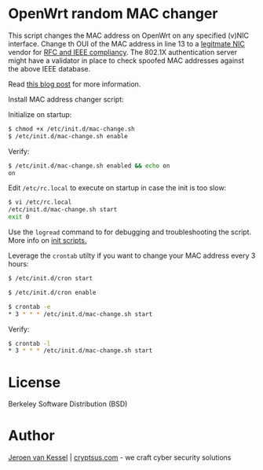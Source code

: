 # OpenWrt random MAC changer
This script changes the MAC address on OpenWrt on any specified (v)NIC interface. Change th OUI of the MAC address in line 13 to a [legitmate NIC](https://mac2vendor.com/) vendor for [RFC and IEEE compliancy](http://standards-oui.ieee.org/oui.txt). The 802.1X authentication server might have a validator in place to check spoofed MAC addresses against the above IEEE database. 

Read [this blog post](https://cryptsus.com/blog/openwrt-wireless-access-point-bridge-802.1x-peap.html) for more information.

Install MAC address changer script:

Initialize on startup:
```bash
$ chmod +x /etc/init.d/mac-change.sh
$ /etc/init.d/mac-change.sh enable
```
Verify:
```bash
$ /etc/init.d/mac-change.sh enabled && echo on
on
```
Edit `/etc/rc.local` to execute on startup in case the init is too slow:
```bash
$ vi /etc/rc.local
/etc/init.d/mac-change.sh start
exit 0
```
Use the `logread` command to for debugging and troubleshooting the script. More info on [init scripts.](https://openwrt.org/docs/techref/initscripts)

Leverage the `crontab` utilty if you want to change your MAC address every 3 hours:
```bash
$ /etc/init.d/cron start
```

```bash
$ /etc/init.d/cron enable
```

```bash
$ crontab -e
* 3 * * * /etc/init.d/mac-change.sh start
```
Verify:
```bash
$ crontab -l
* 3 * * * /etc/init.d/mac-change.sh start
```
# License
Berkeley Software Distribution (BSD)

# Author
[Jeroen van Kessel](https://twitter.com/jeroenvkessel) | [cryptsus.com](https://cryptsus.com) - we craft cyber security solutions
